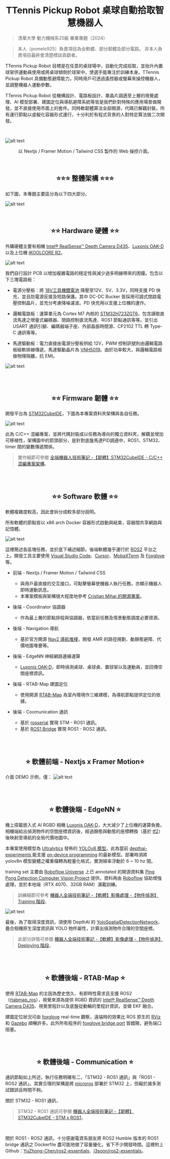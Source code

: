 <div align="center">
 <h1> TTennis Pickup Robot 桌球自動拾取智慧機器人 </h1>
</div>


> 清華大學 動力機械系25級 畢業專題（2024）

> 本人（pomelo925）負責項目為全軟體、部分韌體及部分電路。
> 非本人負責項目最終會清楚標註貢獻者。

TTennis Pickup Robot 目標是在任意的桌球場中，自動化完成拾取，並抬升內置球架供運動員使用或將桌球傾倒於球架中，使選手能專注於訓練本身。TTennis Pickup Robot 具備動態避障能力，同時用戶可透過遙控器或螢幕來操控機器人，並調整機器人運動參數。

TTennis Pickup Robot 從機構設計、電路板設計、單晶片調適至上層的視覺處理、AI 模型部署、建圖定位與導航避障系統等皆是我們針對特殊的應用場景做開發，並不直接使用市面上的套件。同時軟韌體算法全部開源，代碼已解藕封裝，所有運行節點以虛擬化容器形式運行，十分利於有程式背景的人對特定算法做二次開發。


<br/>

![alt text](/5.Docs/assets/webui.gif)
<center>
<p> 以 Nextjs / Framer Motion / Tailwind CSS 製作的 Web 操控介面。 <p>
</center>


</br>

<div align="center">
 <h2> ⭐⭐⭐ 整體架構 ⭐⭐⭐</h2>
</div>

如下圖，本專題主要區分為以下四大部分。

![alt text](/5.Docs/assets/overall.png)


</br>

<div align="center">
 <h2> ⭐⭐ Hardware 硬體 ⭐⭐</h2>
</div>

外購硬體主要有相機 [Intel® RealSense™ Depth Camera D435](https://www.intelrealsense.com/depth-camera-d435/)、[Luxonis OAK-D](https://shop.luxonis.com/products/oak-d?srsltid=AfmBOoonQ7t1-zn0nqSzjS6hqH9pHZsBbMcbB3aGryrPGHOZsLWWNm30) 以及上位機 [iKOOLCORE R2](https://www.ikoolcore.com/en-tw/products/ikoolcore-r2?srsltid=AfmBOooM286Be_Vosi4SvQe132LjfMP1y9nNQp6Jv6tcy6CoUxvYuutZ)。


![alt text](/5.Docs/assets/hardware.png)


我們自行設計 PCB 以增加複雜電路的穩定性與減少過多明線帶來的困擾。包含以下三塊電路板：

* 電源分壓板：將 [18V工具機鋰電池](https://www.makitatools.com/products/details/BL1850B-2) 降壓至12V、5V、3.3V，同時支援 PD 快充，並且防電源反接及短路保護。其中 DC-DC Bucker 皆採用可調式閉路電壓控制晶片，並充分考慮降噪濾波。PD 快充用以支援上位機的運作。

* 邏輯電路板：運算單元為 Cortex M7 內核的 [STM32H723ZGT6](https://www.mouser.tw/ProductDetail/STMicroelectronics/STM32H723ZGT6?qs=sPbYRqrBIVkPaOxQT7wG%252BA%3D%3D)，包含讀取直流馬達之增量式編碼器、閉路控制直流馬達、ROS1 節點通訊等等。並引出 USART 通訊引腳、編碼器端子座、外部晶振時間源、CP2102 TTL 轉 Type-C 通訊等等。

* 馬達驅動板：電力直接由電源分壓板供給 12V，PWM 控制訊號則由邏輯電路板經軟排線傳遞，馬達驅動晶片為 [VNH5019](https://www.mouser.tw/ProductDetail/STMicroelectronics/EVAL-VNH5019-P1?qs=4b8myOmUP%252BuULWYKW0CsPg%3D%3D)。由於功率較大，與邏輯電路板做物理隔離，抗 EMI。 

![alt text](/5.Docs/assets)

</br></br>

<div align="center">
    <h2>⭐⭐ Firmware 韌體 ⭐⭐</h2>
</div>

開發平台為 [STM32CubeIDE](https://www.st.com/en/development-tools/stm32cubeide.html)，下圖為本專案資料夾架構與各自任務。

![alt text](/5.Docs/assets/stm32.png)

此為 C/C++ 混編專案，並將代碼封裝成以任務為導向的獨立資料夾，解藕並增加可移植性，架構圖中的箭頭部分，是針對底盤馬達PID調適中，ROS1、STM32、timer 間的變數傳遞關係。

> 實作細節可參閱 [全端機器人技術筆記 -【韌體】STM32CubeIDE - C/C++ 混編專案架構](https://hackmd.io/@925/robot/%2F%40925%2Fstm-project)。

</br></br>

<div align="center">
 <h2> ⭐⭐ Software 軟體 ⭐⭐ </h2>
</div>

軟體複雜度較高，因此會拆分成較多部分說明。

所有軟體的節點皆以 x86 arch Docker 容器形式啟動與結束，容器間共享網路與記憶體。

![alt text](/5.Docs/assets/software.png)

這裡簡述各區塊任務，並於底下補述細節。後端軟體幾乎運行於 [ROS2](https://docs.ros.org/en/foxy/index.html) 平台之上。開發工具主要使用 [Visual Studio Code](https://code.visualstudio.com/)、[Cursor](https://www.cursor.com/)、[MobaXTerm](https://mobaxterm.mobatek.net/) 及 [Foxglove](https://foxglove.dev/ros) 等。

* 前端 - Nextjs / Framer Motion / Tailwind CSS
  * 與用戶最直接的交互接口，可點擊螢幕使機器人執行任務，亦顯示機器人即時運動訊息。
  * 本專案模板與架構很大程度地參考 [
Cristian Mihai 的開源專案](https://www.youtube.com/watch?v=dImgZ_AH7uA&t=194s)。

* 後端 - Coordinator 協調器
  * 作為最上層的節點排程與協調器，依當前任務及情景動態調度必要資源。

* 後端 - Navigation 導航
  * 基於官方開源 [Nav2 導航堆棧](https://docs.nav2.org/)，開發 AMR 的路徑規劃、動靜態避障、代價地圖堆疊等。

* 後端 - EdgeNN 神經網路邊緣運算
  * [Luxonis OAK-D](https://shop.luxonis.com/products/oak-d?srsltid=AfmBOoonQ7t1-zn0nqSzjS6hqH9pHZsBbMcbB3aGryrPGHOZsLWWNm30)，即時偵測桌球、桌球桌、置球架以及運動員，並回傳空間座標資訊。

* 後端 - RTAB-Map 建圖定位
  * 使用開源 [RTAB-Map](https://introlab.github.io/rtabmap/) 為室內環境作三維建模，為導航節點提供定位的依據。

* 後端 - Coomunication 通訊
  * 基於 [rosserial](https://wiki.ros.org/rosserial) 實現 STM - ROS1 通訊。
  * 基於 [ROS1 Bridge](https://github.com/ros2/ros1_bridge) 實現 ROS1 - ROS2 通訊。

</br></br>

<div align="center">
 <h2> ⭐ 軟體前端 - Nextjs x Framer Motion⭐ </h2>
</div>

介面 DEMO 示例，僅：
![alt text](/5.Docs/assets/webui.gif)

</br></br>

<div align="center">
 <h2> ⭐ 軟體後端 - EdgeNN ⭐ </h2>
</div>

機上搭載嵌入式 AI RGBD 相機 [Luxonis OAK-D](https://shop.luxonis.com/products/oak-d?srsltid=AfmBOoonQ7t1-zn0nqSzjS6hqH9pHZsBbMcbB3aGryrPGHOZsLWWNm30)，大大減少了上位機的運算負擔。相機端給出偵測物件的空間座標資訊後，經過靜態與動態的座標轉換（基於 [tf2](https://docs.ros.org/en/foxy/Tutorials/Intermediate/Tf2/Tf2-Main.html)）後映射至導航的全局代價地圖中。

本專案使用模型為 [Ultralytics](https://www.ultralytics.com/zh) 發佈的 [YOLOv8 模型](https://github.com/ultralytics/ultralytics)。此為當前 [depthai-experiments
](https://github.com/luxonis/depthai-experiments) 能支援 [on-device programming](https://docs-old.luxonis.com/en/latest/pages/tutorials/on-device-programming/) 的最新模型。部署時須將 yolov8n 模型變體之權重檔轉為輕量化格式，實測幀率浮動於 6 ~ 10 hz 間。

training set 主要由 [Roboflow Universe](https://universe.roboflow.com/) 上已 annotated 的開源資料集 [Ping Pong Detection Computer Vision Project](https://universe.roboflow.com/pingpong-ojuhj/ping-pong-detection-0guzq) 提供。資料再由 [Roboflow](https://roboflow.com/) 協助增強處理，並於本地端（RTX 4070、32GB RAM）滿載訓練。

> 訓練細節可參考 [機器人全端技術筆記 -【軟體】影像處理 -【物件偵測】Training 階段](https://hackmd.io/@925/robot/%2F%40925%2Ftraining)。

![alt text](/5.Docs/assets/yolov8.png)

最後，為了取得深度資訊，須使用 DepthAI 的 [YoloSpatialDetectionNetwork](https://docs.luxonis.com/software/depthai-components/nodes/yolo_spatial_detection_network/)，疊合相機原生深度資訊與 YOLO 物件屬性，計算出偵測物件合理的空間座標。

> 此部分詳情可參閱 [機器人全端技術筆記 -【軟體】影像處理 -【物件偵測】Deploying 階段](https://hackmd.io/@925/robot/%2F%40925%2Fdeploy)。

</br></br>

<div align="center">
 <h2> ⭐ 軟體後端 - RTAB-Map ⭐ </h2>
</div>

使用 [RTAB-Map](https://introlab.github.io/rtabmap/) 的主因為歷史悠久、有即時性需求且支援 ROS2（[rtabmap_ros](https://github.com/introlab/rtabmap_ros)），視覺來源為提供 RGBD 資訊的 [Intel® RealSense™ Depth Camera D435](https://www.intelrealsense.com/depth-camera-d435/)、視覺里程計以及底盤從動輪的里程計資訊，並做 EKF 融合。

建圖定位狀況可由 [foxglove](https://foxglove.dev/ros) real-time 觀察，遠端時的效果比 ROS 原生的 [RViz](https://wiki.ros.org/rviz) 和 [Gazebo](https://gazebosim.org/home) 順暢許多。此外所有程序的 [foxglove bridge port](https://docs.foxglove.dev/docs/connecting-to-data/ros-foxglove-bridge/) 皆錯開，避免端口阻塞。

</br></br>

<div align="center">
 <h2> ⭐ 軟體後端 - Communication ⭐ </h2>
</div>

通訊節點如上所述，執行任務明確有二，「STM32 - ROS1 通訊」與「ROS1 - ROS2 通訊」。其實合理的架構是將 [microros](https://micro.ros.org/) 部署於 STM32 上，但礙於諸多測試錯誤且時間不夠。 

關於 STM32 - ROS1 通訊，
> STM32 - ROS1 通訊可參閱 [機器人全端技術筆記 -【韌體】STM32CubeIDE - STM x ROS1](https://hackmd.io/@925/robot/%2F%40925%2Fstmros)。

</br>

關於 ROS1 - ROS2 通訊，十分感謝電資系朋友將 ROS2 Humble 版本的 ROS1 bridge 通訊之 Dockerfile 盡可能地做了容量優化，省下不少開發時間。這裡附上 Github：[YuZhong-Chen/ros2-essentials](https://github.com/YuZhong-Chen/ros2-essentials)、[j3soon/ros2-essentials](https://github.com/j3soon/ros2-essentials)。

